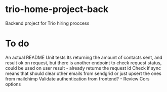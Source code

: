 # trio-home-project-back
Backend project for Trio hiring proccess

# To do
An actual README
Unit tests
Its returning the amount of contacts sent, and result ok on request, but there is another endpoint to check request status, could be used on user result - already returns the request id
Check if sync means that should clear other emails from sendgrid or just upsert the ones from mailchimp
Validate authentication from frontend?  - Review Cors options